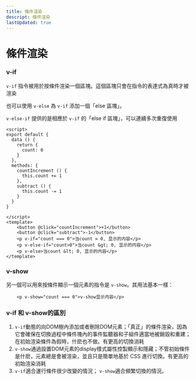 ```yaml
---
title: 條件渲染
descript: 條件渲染
lastUpdated: true
---
```


# 條件渲染

### v-if

`v-if` 指令被用於按條件渲染一個區塊。這個區塊只會在指令的表達式為真時才被渲染

也可以使用 `v-else` 為 `v-if` 添加一個「else 區塊」。

`v-else-if` 提供的是相應於 `v-if` 的「else if 區塊」，可以連續多次重復使用

```vue
<script>
export default {
  data () {
    return {
      count: 0
    }
  },
  methods: {
    countIncrement () {
      this.count += 1
    },
    subtract () {
      this.count -= 1
    }
  }
}

</script>
<template>
    <button @click="countIncrement">+1</button>
    <button @click="subtract">-1</button>
    <p v-if="count === 0">当count = 0, 显示的内容</p>
    <p v-else-if="count>0">当count &gt; 0, 显示的内容</p>
    <p v-else>当count &lt; 0, 显示的内容</p>
</template>

```

### v-show

另一個可以用來按條件顯示一個元素的指令是 `v-show`。其用法基本一樣：

```vue
    <p v-show="count === 0">v-show显示内容</p>
```

### v-if 和 v-show的區別

1. `v-if`動態的向DOM樹內添加或者刪除DOM元素；「真正」的條件渲染，因為它會確保在切換過程中條件塊內的事件監聽器和子組件適當地被銷毀和重建；在初始渲染條件為假時，什麽也不做。有更高的切換消耗
2. `v-show`通過設置DOM元素的display樣式屬性控製顯示和隱藏；不管初始條件是什麽，元素總是會被渲染，並且只是簡單地基於 CSS 進行切換。有更高的初始渲染消耗
3. `v-if`適合運行條件很少改變的情況； `v-show`適合頻繁切換的情況。